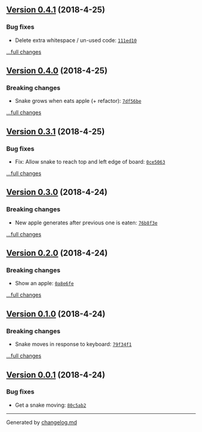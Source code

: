 ## [Version 0.4.1](https://github.com/adamdawkins/002b-elm-snake/releases/tag/v0.4.1) (2018-4-25)

### Bug fixes

- Delete extra whitespace / un-used code: [`111ed10`](https://github.com/adamdawkins/002b-elm-snake/commit/111ed10)

[...full changes](https://github.com/adamdawkins/002b-elm-snake/compare/v0.4.0...v0.4.1)

## [Version 0.4.0](https://github.com/adamdawkins/002b-elm-snake/releases/tag/v0.4.0) (2018-4-25)

### Breaking changes

- Snake grows when eats apple (+ refactor): [`7df56be`](https://github.com/adamdawkins/002b-elm-snake/commit/7df56be)

[...full changes](https://github.com/adamdawkins/002b-elm-snake/compare/v0.3.1...v0.4.0)

## [Version 0.3.1](https://github.com/adamdawkins/002b-elm-snake/releases/tag/v0.3.1) (2018-4-25)

### Bug fixes

- Fix: Allow snake to reach top and left edge of board: [`0ce5063`](https://github.com/adamdawkins/002b-elm-snake/commit/0ce5063)

[...full changes](https://github.com/adamdawkins/002b-elm-snake/compare/v0.3.0...v0.3.1)

## [Version 0.3.0](https://github.com/adamdawkins/002b-elm-snake/releases/tag/v0.3.0) (2018-4-24)

### Breaking changes

- New apple generates after previous one is eaten: [`76b8f3e`](https://github.com/adamdawkins/002b-elm-snake/commit/76b8f3e)

[...full changes](https://github.com/adamdawkins/002b-elm-snake/compare/v0.2.0...v0.3.0)

## [Version 0.2.0](https://github.com/adamdawkins/002b-elm-snake/releases/tag/v0.2.0) (2018-4-24)

### Breaking changes

- Show an apple: [`0a8e6fe`](https://github.com/adamdawkins/002b-elm-snake/commit/0a8e6fe)

[...full changes](https://github.com/adamdawkins/002b-elm-snake/compare/v0.1.0...v0.2.0)

## [Version 0.1.0](https://github.com/adamdawkins/002b-elm-snake/releases/tag/v0.1.0) (2018-4-24)

### Breaking changes

- Snake moves in response to keyboard: [`79f34f1`](https://github.com/adamdawkins/002b-elm-snake/commit/79f34f1)

[...full changes](https://github.com/adamdawkins/002b-elm-snake/compare/v0.0.1...v0.1.0)

## [Version 0.0.1](https://github.com/adamdawkins/002b-elm-snake/releases/tag/v0.0.1) (2018-4-24)

### Bug fixes

- Get a snake moving: [`80c5ab2`](https://github.com/adamdawkins/002b-elm-snake/commit/80c5ab2)

---

Generated by [changelog.md](https://github.com/egoist/changelog.md)
